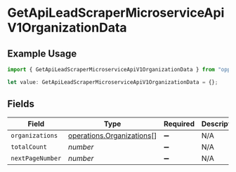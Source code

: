 # GetApiLeadScraperMicroserviceApiV1OrganizationData

## Example Usage

```typescript
import { GetApiLeadScraperMicroserviceApiV1OrganizationData } from "oppulence-backend-sdk/models/operations";

let value: GetApiLeadScraperMicroserviceApiV1OrganizationData = {};
```

## Fields

| Field                                                                  | Type                                                                   | Required                                                               | Description                                                            |
| ---------------------------------------------------------------------- | ---------------------------------------------------------------------- | ---------------------------------------------------------------------- | ---------------------------------------------------------------------- |
| `organizations`                                                        | [operations.Organizations](../../models/operations/organizations.md)[] | :heavy_minus_sign:                                                     | N/A                                                                    |
| `totalCount`                                                           | *number*                                                               | :heavy_minus_sign:                                                     | N/A                                                                    |
| `nextPageNumber`                                                       | *number*                                                               | :heavy_minus_sign:                                                     | N/A                                                                    |